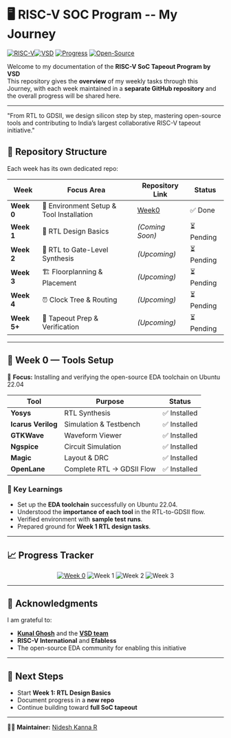 
# 🖥️ RISC-V SOC Program -- My Journey



[![RISC-V](https://img.shields.io/badge/RISC--V-SoC-blue?style=for-the-badge&logo=riscv)](https://github.com/riscv/learn)[![VSD](https://img.shields.io/badge/VSD-Program-orange?style=for-the-badge)](https://www.vlsisystemdesign.com/)
[![Progress](https://img.shields.io/badge/Weekly%20Tasks-Documented-success?style=for-the-badge)](https://github.com/Techwithram/RISC-V-SOC-Tapeout-Program/blob/main/README.md)
[![Open-Source](https://img.shields.io/badge/Open--Source-EDA%20Tools-brightgreen?style=for-the-badge)](https://vlsiresources.com/opensourcevlsi/)


Welcome to my documentation of the **RISC-V SoC Tapeout Program by VSD**   
This repository gives  the **overview** of my weekly tasks through this Journey, with each week maintained in a **separate GitHub repository** and the overall progress will be shared here.  

---
"From RTL to GDSII, we design silicon step by step, mastering open-source tools and contributing to India’s largest collaborative RISC-V tapeout initiative."

## 📂 Repository Structure

Each week has its own dedicated repo:  

| Week | Focus Area | Repository Link | Status |
|------|------------|-----------------|---------|
| **Week 0** | 🔧 Environment Setup & Tool Installation | [Week0](https://github.com/Nideshkanna/week0-getting-started) | ✅ Done |
| **Week 1** | 📝 RTL Design Basics | *(Coming Soon)* | ⏳ Pending |
| **Week 2** | 🔄 RTL to Gate-Level Synthesis | *(Upcoming)* | ⏳ Pending |
| **Week 3** | 🏗️ Floorplanning & Placement | *(Upcoming)* | ⏳ Pending |
| **Week 4** | ⏰ Clock Tree & Routing | *(Upcoming)* | ⏳ Pending |
| **Week 5+** | 🎯 Tapeout Prep & Verification | *(Upcoming)* | ⏳ Pending |

---

## 📅 Week 0 — Tools Setup

📌 **Focus:** Installing and verifying the open-source EDA toolchain on Ubuntu 22.04  

| Tool | Purpose | Status |
|------|---------|--------|
| **Yosys** | RTL Synthesis | ✅ Installed |
| **Icarus Verilog** | Simulation & Testbench | ✅ Installed |
| **GTKWave** | Waveform Viewer | ✅ Installed |
| **Ngspice** | Circuit Simulation | ✅ Installed |
| **Magic** | Layout & DRC | ✅ Installed |
| **OpenLane** | Complete RTL → GDSII Flow | ✅ Installed |

### 🌟 Key Learnings
- Set up the **EDA toolchain** successfully on Ubuntu 22.04.  
- Understood the **importance of each tool** in the RTL-to-GDSII flow.  
- Verified environment with **sample test runs**.  
- Prepared ground for **Week 1 RTL design tasks**.  

---

## 📈 Progress Tracker

<div align="center">

[![Week 0](https://img.shields.io/badge/Week%200-✅%20Done-green?style=flat-square)](https://github.com/Nideshkanna/week0-getting-started)
![Week 1](https://img.shields.io/badge/Week%201-⏳%20Pending-lightgrey?style=flat-square)
![Week 2](https://img.shields.io/badge/Week%202-Upcoming-blue?style=flat-square)
![Week 3](https://img.shields.io/badge/Week%203-Upcoming-blue?style=flat-square)

</div>

---

## 🙏 Acknowledgments  

I am grateful to:  
- [**Kunal Ghosh**](https://github.com/kunalg123) and the **[VSD team](https://vsdiat.vlsisystemdesign.com/)**  
- **RISC-V International** and **Efabless**  
- The open-source EDA community for enabling this initiative  

---

## 🚀 Next Steps

- Start **Week 1: RTL Design Basics**  
- Document progress in a **new repo**  
- Continue building toward **full SoC tapeout**  

---

👨‍💻 **Maintainer:** [Nidesh Kanna R](https://github.com/Nideshkanna)
